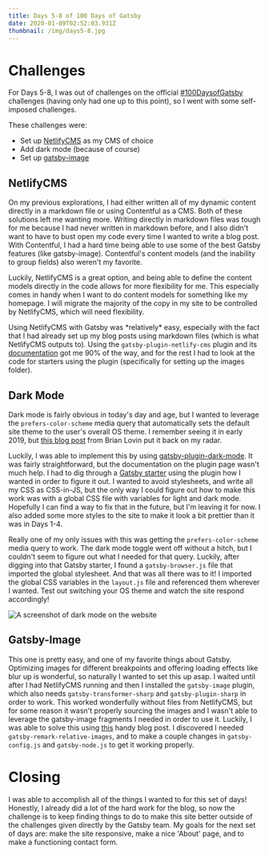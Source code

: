 ```yaml
---
title: Days 5-8 of 100 Days of Gatsby
date: 2020-01-09T02:52:03.931Z
thumbnail: /img/days5-8.jpg
---
```

# Challenges

For Days 5-8, I was out of challenges on the official [\#100DaysofGatsby](https://www.gatsbyjs.org/blog/100days/) challenges (having only had one up to this point), so I went with some self-imposed challenges. 

These challenges were:

* Set up [NetlifyCMS](https://www.netlifycms.org/) as my CMS of choice
* Add dark mode (because of course)
* Set up [gatsby-image](https://www.gatsbyjs.org/packages/gatsby-image/)

## NetlifyCMS

On my previous explorations, I had either written all of my dynamic content directly in a markdown file or using Contentful as a CMS. Both of these solutions left me wanting more. Writing directly in markdown files was tough for me because I had never written in markdown before, and I also didn't want to have to bust open my code every time I wanted to write a blog post. With Contentful, I had a hard time being able to use some of the best Gatsby features (like gatsby-image). Contentful's content models (and the inability to group fields) also weren't my favorite. 

Luckily, NetlifyCMS is a great option, and being able to define the content models directly in the code allows for more flexibility for me. This especially comes in handy when I want to do content models for something like my homepage. I will migrate the majority of the copy in my site to be controlled by NetlifyCMS, which will need flexibility. 

Using NetlifyCMS with Gatsby was \*relatively\* easy, especially with the fact that I had already set up my blog posts using markdown files (which is what NetlifyCMS outputs to). Using the `gatsby-plugin-netlify-cms` plugin and its [documentation](https://www.gatsbyjs.org/docs/sourcing-from-netlify-cms/) got me 90% of the way, and for the rest I had to look at the code for starters using the plugin (specifically for setting up the images folder).

## Dark Mode

Dark mode is fairly obvious in today's day and age, but I wanted to leverage the `prefers-color-scheme` media query that automatically sets the default site theme to the user's overall OS theme. I remember seeing it in early 2019, but [this blog post](https://brianlovin.com/overthought/adding-dark-mode-with-next-js) from Brian Lovin put it back on my radar. 

Luckily, I was able to implement this by using [gatsby-plugin-dark-mode](https://www.gatsbyjs.org/packages/gatsby-plugin-dark-mode/). It was fairly straightforward, but the documentation on the plugin page wasn't much help. I had to dig through a [Gatsby starter](https://github.com/adamistheanswer/gatsby-starter-baysik-blog) using the plugin how I wanted in order to figure it out. I wanted to avoid stylesheets, and write all my CSS as CSS-in-JS, but the only way I could figure out how to make this work was with a global CSS file with variables for light and dark mode. Hopefully I can find a way to fix that in the future, but I'm leaving it for now. I also added some more styles to the site to make it look a bit prettier than it was in Days 1-4.

Really one of my only issues with this was getting the `prefers-color-scheme` media query to work. The dark mode toggle went off without a hitch, but I couldn't seem to figure out what I needed for that query. Luckily, after digging into that Gatsby starter, I found a `gatsby-browser.js` file that imported the global stylesheet. And that was all there was to it! I imported the global CSS variables in the `layout.js` file and referenced them wherever I wanted. Test out switching your OS theme and watch the site respond accordingly!

![A screenshot of dark mode on the website](/img/screen-shot-2020-01-08-at-10.30.14-pm.png "Dark Mode Screenshot")

## Gatsby-Image

This one is pretty easy, and one of my favorite things about Gatsby. Optimizing images for different breakpoints and offering loading effects like blur up is wonderful, so naturally I wanted to set this up asap. I waited until after I had NetlifyCMS running and then I installed the `gatsby-image` plugin, which also needs `gatsby-transformer-sharp` and `gatsby-plugin-sharp` in order to work. This worked wonderfully without files from NetlifyCMS, but for some reason it wasn't properly sourcing the images and I wasn't able to leverage the gatsby-image fragments I needed in order to use it. Luckily, I was able to solve this using [this](https://www.frontendstumbles.com/using-gatsby-image-with-netlify-cms/) handy blog post. I discovered I needed `gatsby-remark-relative-images`, and to make a couple changes in `gatsby-config.js` and `gatsby-node.js` to get it working properly. 

# Closing

I was able to accomplish all of the things I wanted to for this set of days! Honestly, I already did a lot of the hard work for the blog, so now the challenge is to keep finding things to do to make this site better outside of the challenges given directly by the Gatsby team. My goals for the next set of days are: make the site responsive, make a nice 'About' page, and to make a functioning contact form.
